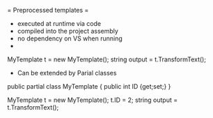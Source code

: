 = Preprocessed templates =

* executed at runtime via code
* compiled into the project assembly
* no dependency on VS when running
* 

MyTemplate t = new MyTemplate();
string output = t.TransformText();

* Can be extended by Parial classes

public partial class MyTemplate {
  public int ID {get;set;}
}

MyTemplate t = new MyTemplate();
t.ID = 2;
string output = t.TransformText();
